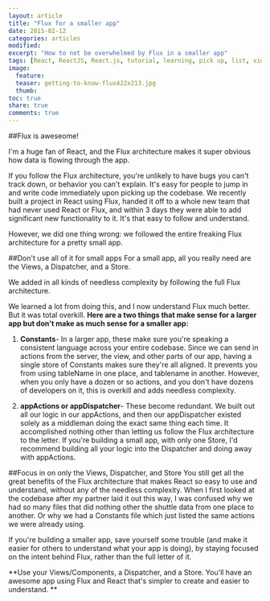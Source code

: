 ```yaml
---
layout: article
title: "Flux for a smaller app"
date: 2015-02-12
categories: articles
modified:
excerpt: "How to not be overwhelmed by Flux in a smaller app"
tags: [React, ReactJS, React.js, tutorial, learning, pick up, list, video, introduction]
image:
  feature: 
  teaser: getting-to-know-flux422x213.jpg
  thumb:
toc: true
share: true
comments: true
---
```


##Flux is aweseome!

I'm a huge fan of React, and the Flux architecture makes it super obvious how data is flowing through the app. 

If you follow the Flux architecture, you're unlikely to have bugs you can't track down, or behavior you can't explain. It's easy for people to jump in and write code immediately upon picking up the codebase. We recently built a project in React using Flux, handed it off to a whole new team that had never used React or Flux, and within 3 days they were able to add significant new functionality to it. It's that easy to follow and understand. 

However, we did one thing wrong: we followed the entire freaking Flux architecture for a pretty small app. 

##Don't use all of it for small apps
For a small app, all you really need are the Views, a Dispatcher, and a Store. 

We added in all kinds of needless complexity by following the full Flux architecture. 

We learned a lot from doing this, and I now understand Flux much better. But it was total overkill. **Here are a two things that make sense for a larger app but don't make as much sense for a smaller app:**

1. **Constants**- In a larger app, these make sure you're speaking a consistent language across your entire codebase. Since we can send in actions from the server, the view, and other parts of our app, having a single store of Constants makes sure they're all aligned. It prevents you from using tableName in one place, and tablename in another. However, when you only have a dozen or so actions, and you don't have dozens of developers on it, this is overkill and adds needless complexity. 

2. **appActions or appDispatcher**- These become redundant. We built out all our logic in our appActions, and then our appDispatcher existed solely as a middleman doing the exact same thing each time. It accomplished nothing other than letting us follow the Flux architecture to the letter. If you're building a small app, with only one Store, I'd recommend building all your logic into the Dispatcher and doing away with appActions. 

##Focus in on only the Views, Dispatcher, and Store
You still get all the great benefits of the Flux architecture that makes React so easy to use and understand, without any of the needless complexity. When I first looked at the codebase after my partner laid it out this way, I was confused why we had so many files that did nothing other the shuttle data from one place to another. Or why we had a Constants file which just listed the same actions we were already using. 

If you're building a smaller app, save yourself some trouble (and make it easier for others to understand what your app is doing), by staying focused on the intent behind Flux, rather than the full letter of it. 

**Use your Views/Components, a Dispatcher, and a Store. You'll have an awesome app using Flux and React that's simpler to create and easier to understand. **